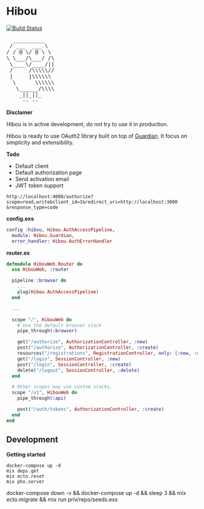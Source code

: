 # Hibou

[![Build Status](https://travis-ci.org/derniercri/hibou.svg?branch=master)](https://travis-ci.org/derniercri/hibou)

<pre style="background-color:transparent">
  __________
 / ___  ___ \
/ / @ \/ @ \ \
\ \___/\___/ /\
 \____\/____/||
 /     /\\\\\//
 |     |\\\\\\
  \      \\\\\\
   \______/\\\\
    _||_||_
     -- --
</pre>


__Disclamer__

Hibou is in active development, do not try to use it in production.

Hibou is ready to use OAuth2 library built on top of [Guardian](https://github.com/ueberauth/guardian). It focus on simplicity and extensibility.

__Todo__

- Default client
- Default authorization page
- Send activation email
- JWT token support


```
http://localhost:4000/authorize?scope=read,write&client_id=1&redirect_uri=http://localhost:3000 &response_type=code
```

__config.exs__

```elixir
config :hibou, Hibou.AuthAccessPipeline,
  module: Hibou.Guardian,
  error_handler: Hibou.AuthErrorHandler
```

__router.ex__

```elixir
defmodule HibouWeb.Router do
  use HibouWeb, :router

  pipeline :browser do
    ...
    plug(Hibou.AuthAccessPipeline)
  end

  ...

  scope "/", HibouWeb do
    # Use the default browser stack
    pipe_through(:browser)

    get("/authorize", AuthorizationController, :new)
    post("/authorize", AuthorizationController, :create)
    resources("/registrations", RegistrationController, only: [:new, :create])
    get("/login", SessionController, :new)
    post("/login", SessionController, :create)
    delete("/logout", SessionController, :delete)
  end

  # Other scopes may use custom stacks.
  scope "/v1", HibouWeb do
    pipe_through(:api)

    post("/auth/tokens", AuthorizationController, :create)
  end
end
```

## Development

__Getting started__

```
docker-compose up -d
mix deps.get
mix ecto.reset
mix phx.server
```


docker-compose down -v && docker-compose up -d && sleep 3 && mix ecto.migrate && mix run priv/repo/seeds.exs